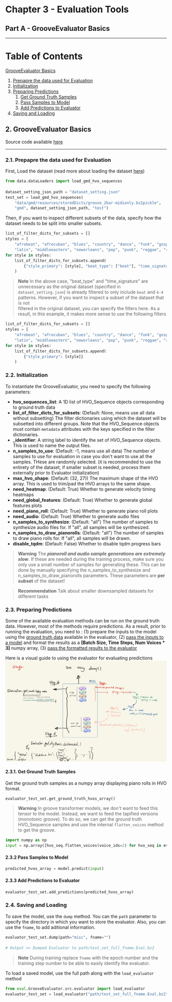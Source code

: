 # Chapter 3 - Evaluation Tools
## Part A - GrooveEvaluator Basics

-----

# Table of Contents
[GrooveEvaluator Basics](#2)
1. [Prepapre the data used for Evaluation](#2_i)
2. [Initialization](#2_ii)
3. [Preparing Predictions](#2_iii)
   1. [Get Ground Truth Samples](#2_iii_a)
   2. [Pass Samples to Model](#2_iii_b)
   3. [Add Predictions to Evaluator](#2_iii_c)
4. [Saving and Loading](#2_iv)

## 2. GrooveEvaluator Basics <a name="2"></a>

Source code available [here](../../testers/evaluator/01_Basics_demo.py)


---

### 2.1. Prepapre the data used for Evaluation <a name="2_i"></a>

First, Load the dataset (read more about loading the dataset [here](https://github.com/behzadhaki/VariationalMonotonicGrooveTransformer/blob/main/documentation/chapter1_Data/README.md#313-load-gmd-dataset-in-hvo_sequence-format-using-a-single-command---))
```python
from data.dataLoaders import load_gmd_hvo_sequences

dataset_setting_json_path = "dataset_setting.json"
test_set = load_gmd_hvo_sequences(
    "data/gmd/resources/storedDicts/groove_2bar-midionly.bz2pickle",
    "gmd", dataset_setting_json_path, "test")
```

Then, if you want to inspect different subsets of the data, specify how the dataset needs to be split into smaller subsets.
```python
list_of_filter_dicts_for_subsets = []
styles = [
    "afrobeat", "afrocuban", "blues", "country", "dance", "funk", "gospel", "highlife", "hiphop", "jazz",
    "latin", "middleeastern", "neworleans", "pop", "punk", "reggae", "rock", "soul"]
for style in styles:
    list_of_filter_dicts_for_subsets.append(
        {"style_primary": [style], "beat_type": ["beat"], "time_signature": ["4-4"]}
    )
```
> **Note**
> In the above case, "beat_type" and "time_signature" are unnecessary as the original dataset (specified in `dataset_setting.json`) 
> is already filtered to only include `beat` and `4-4` patterns. However, if you want to inspect a subset of the dataset that is not  
> filtered in the original dataset, you can specify the filters here. As a result, in this example, it makes more sense to use the following filters
> 

```python
list_of_filter_dicts_for_subsets = []
styles = [
    "afrobeat", "afrocuban", "blues", "country", "dance", "funk", "gospel", "highlife", "hiphop", "jazz",
    "latin", "middleeastern", "neworleans", "pop", "punk", "reggae", "rock", "soul"]
for style in styles:
    list_of_filter_dicts_for_subsets.append(
        {"style_primary": [style]}
    )
```


### 2.2. Initialization <a name="2_ii"></a>

To instantiate the GrooveEvaluator, you need to specify the following parameters:

- **hvo_sequences_list**: A 1D list of HVO_Sequence objects corresponding to ground truth data
- **list_of_filter_dicts_for_subsets**: (Default: None, means use all data without subsetting) The filter dictionaries using which the dataset will be subsetted into different groups. Note that the HVO_Sequence objects must contain `metadata` attributes with the keys specified in the filter dictionaries.
- **_identifier**: A string label to identify the set of HVO_Sequence objects. This is used to name the output files.
- **n_samples_to_use**: (Default: -1, means use all data) The number of samples to use for evaluation in case you don't want to use all the samples. THese are randomly selected.
         (it is recommended to use the entirety of the dataset, if smaller subset is needed, process them externally prior to Evaluator initialization)
- **max_hvo_shape**: (Default: (32, 27)) The maximum shape of the HVO array. This is used to trim/pad the HVO arrays to the same shape.
- **need_heatmap**: (Default: True) Whether to generate velocity timing heatmaps
- **need_global_features**: (Default: True) Whether to generate global features plots
- **need_piano_roll**: (Default: True) Whether to generate piano roll plots
- **need_audio**: (Default: True) Whether to generate audio files
- **n_samples_to_synthesize**: (Default: "all") The number of samples to synthesize audio files for. If "all", all samples will be synthesized.
- **n_samples_to_draw_pianorolls**: (Default: "all") The number of samples to draw piano rolls for. If "all", all samples will be drawn.
- **disable_tqdm**: (Default: False) Whether to disable tqdm progress bars


> **Warning**
> The **_pianoroll and audio sample generations are extremely slow_**. If these are needed during the training process, 
> make sure you only use a small number of samples for generating these. 
> This can be done by manually specifying the n_samples_to_synthesize and n_samples_to_draw_pianorolls parameters. 
> These parameters are **per subset** of the dataset!

> **Recommendation**
> Talk about smaller downsampled datasets for different tasks
> 
> 



### 2.3. Preparing Predictions <a name="(#2_iii)"></a>

Some of the available evaluation methods can be run on the ground truth data. However, most of the methods require 
predictions. As a result, prior to running the evaluation, you need to : 
    (1) prepare the inputs to the model using the [ground truth data](#2_iv_a) available in the evaluator, 
    (2) [pass the inputs to a model](#2_iv_b) and format the results as a **[Batch Size, Time Steps, Num Voices * 3]** numpy array, 
    (3) [pass the formatted results to the evaluator](#2_iv_c) 


Here is a visual guide to using the evaluator for evaluating predictions
<img src="img.png" width="600">



#### 2.3.1. Get Ground Truth Samples  <a name="2_iii_a"></a>
Get the ground truth samples as a numpy array displaying piano rolls in HVO format.

```python
evaluator_test_set.get_ground_truth_hvos_array()
```

> **Warning** In groove transformer models, we don't want to feed this tensor to the model. 
> Instead, we want to feed the tapified versions (monotonic groove).
> To do so, we can get the ground truth HVO_Sequence samples and use the internal `flatten_voices` 
> method to get the groove.

```python
import numpy as np
input = np.array([hvo_seq.flatten_voices(voice_idx=2) for hvo_seq in evaluator_test_set.get_ground_truth_hvo_sequences()])
```

#### 2.3.2 Pass Samples to Model <a name="2_iii_b"></a>
```python
predicted_hvos_array = model.predict(input)
```

#### 2.3.3 Add Predictions to Evaluator <a name="2_iii_c"></a>

```python
evaluator_test_set.add_predictions(predicted_hvos_array)
```

### 2.4. Saving and Loading <a name="2_iv"></a>

To save the model, use the `dump` method. You can the `path` parameter to specify the directory in which you want to store the evaluator. Also,
you can use the `fname`, to add aditional information.

```python
evaluator_test_set.dump(path="misc", fname="")

# Output >> Dumped Evaluator to path/test_set_full_fname.Eval.bz2
```

> **Note**
> During training replace `fname` with the epoch number and the training step number to be able to easily identify the evaluator.

To load a saved model, use the full path along with the `load_evaluator` method

```python
from eval.GrooveEvaluator.src.evaluator import load_evaluator
evaluator_test_set = load_evaluator("path/test_set_full_fname.Eval.bz2")
```


